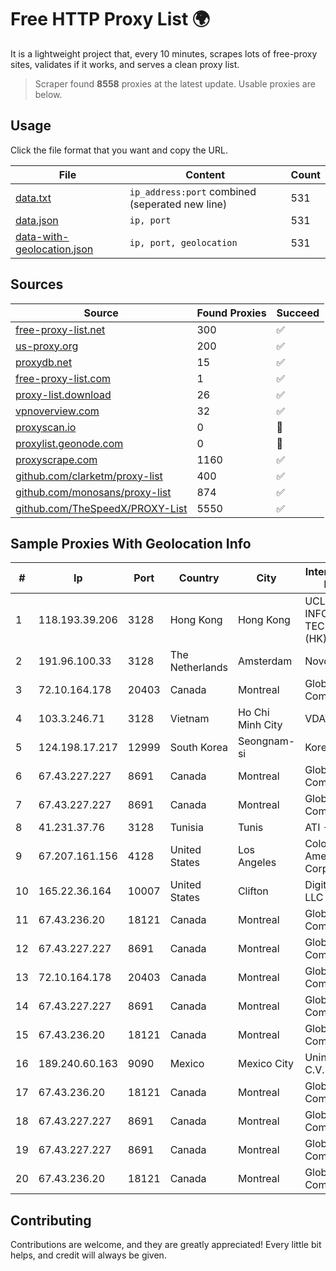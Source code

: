
# Free HTTP Proxy List 🌍

It is a lightweight project that, every 10 minutes, scrapes lots of free-proxy sites, validates if it works, and serves a clean proxy list.


> Scraper found **8558** proxies at the latest update. Usable proxies are below.

## Usage

Click the file format that you want and copy the URL.


|File|Content|Count|
|----|-------|-----|
|[data.txt](https://raw.githubusercontent.com/themiralay/Proxy-List-World/master/data.txt)|`ip_address:port` combined (seperated new line)|531|
|[data.json](https://raw.githubusercontent.com/themiralay/Proxy-List-World/master/data.json)|`ip, port`|531|
|[data-with-geolocation.json](https://raw.githubusercontent.com/themiralay/Proxy-List-World/master/data-with-geolocation.json)|`ip, port, geolocation`|531|

## Sources

|Source|Found Proxies|Succeed|
|------|-------------|-------|
|[free-proxy-list.net](https://free-proxy-list.net)|300|✅|
|[us-proxy.org](https://www.us-proxy.org)|200|✅|
|[proxydb.net](http://proxydb.net)|15|✅|
|[free-proxy-list.com](https://free-proxy-list.com/?page=&port=&type%5B%5D=http&type%5B%5D=https&up_time=0&search=Search)|1|✅|
|[proxy-list.download](https://www.proxy-list.download/HTTP)|26|✅|
|[vpnoverview.com](https://vpnoverview.com/privacy/anonymous-browsing/free-proxy-servers)|32|✅|
|[proxyscan.io](https://www.proxyscan.io)|0|🚫|
|[proxylist.geonode.com](https://proxylist.geonode.com/api/proxy-list?limit=300&page=1&sort_by=lastChecked&sort_type=desc&protocols=http,https)|0|🚫|
|[proxyscrape.com](https://api.proxyscrape.com/v2/?request=displayproxies&protocol=http&timeout=10000&country=all&ssl=all&anonymity=all)|1160|✅|
|[github.com/clarketm/proxy-list](https://raw.githubusercontent.com/clarketm/proxy-list/master/proxy-list-raw.txt)|400|✅|
|[github.com/monosans/proxy-list](https://raw.githubusercontent.com/monosans/proxy-list/main/proxies/http.txt)|874|✅|
|[github.com/TheSpeedX/PROXY-List](https://raw.githubusercontent.com/TheSpeedX/PROXY-List/master/http.txt)|5550|✅|


## Sample Proxies With Geolocation Info

|#|Ip|Port|Country|City|Internet Service Provider|
|-|--|----|-------|----|-------------------------|
|1|118.193.39.206|3128|Hong Kong|Hong Kong|UCLOUD INFORMATION TECHNOLOGY (HK) LIMITED|
|2|191.96.100.33|3128|The Netherlands|Amsterdam|NovoServe B.V.|
|3|72.10.164.178|20403|Canada|Montreal|GloboTech Communications|
|4|103.3.246.71|3128|Vietnam|Ho Chi Minh City|VDATA|
|5|124.198.17.217|12999|South Korea|Seongnam-si|Korea Telecom|
|6|67.43.227.227|8691|Canada|Montreal|GloboTech Communications|
|7|67.43.227.227|8691|Canada|Montreal|GloboTech Communications|
|8|41.231.37.76|3128|Tunisia|Tunis|ATI - ISP|
|9|67.207.161.156|4128|United States|Los Angeles|Colocation America Corporation|
|10|165.22.36.164|10007|United States|Clifton|DigitalOcean, LLC|
|11|67.43.236.20|18121|Canada|Montreal|GloboTech Communications|
|12|67.43.227.227|8691|Canada|Montreal|GloboTech Communications|
|13|72.10.164.178|20403|Canada|Montreal|GloboTech Communications|
|14|67.43.227.227|8691|Canada|Montreal|GloboTech Communications|
|15|67.43.236.20|18121|Canada|Montreal|GloboTech Communications|
|16|189.240.60.163|9090|Mexico|Mexico City|Uninet S.A. de C.V.|
|17|67.43.236.20|18121|Canada|Montreal|GloboTech Communications|
|18|67.43.227.227|8691|Canada|Montreal|GloboTech Communications|
|19|67.43.227.227|8691|Canada|Montreal|GloboTech Communications|
|20|67.43.236.20|18121|Canada|Montreal|GloboTech Communications|



## Contributing

Contributions are welcome, and they are greatly appreciated! Every
little bit helps, and credit will always be given.

